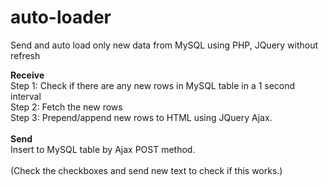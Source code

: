 # auto-loader
Send and auto load only new data from MySQL using PHP, JQuery without refresh

<b>Receive</b><br>
Step 1: Check if there are any new rows in MySQL table in a 1 second interval<br>
Step 2: Fetch the new rows<br>
Step 3: Prepend/append new rows to HTML using JQuery Ajax.<br>
<br>
<b>Send</b><br>
Insert to MySQL table by Ajax POST method.<br><br>
(Check the checkboxes and send new text to check if this works.)
